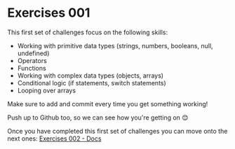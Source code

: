 # Exercises 001

This first set of challenges focus on the following skills:

- Working with primitive data types (strings, numbers, booleans, null, undefined)
- Operators
- Functions
- Working with complex data types (objects, arrays)
- Conditional logic (if statements, switch statements)
- Looping over arrays

Make sure to add and commit every time you get something working!

Push up to Github too, so we can see how you're getting on 😊

Once you have completed this first set of challenges you can move onto the next ones: [Exercises 002 - Docs](./exercise002.md)
